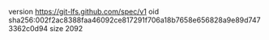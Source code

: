 version https://git-lfs.github.com/spec/v1
oid sha256:002f2ac8388faa46092ce817291f706a18b7658e656828a9e89d7473362c0d94
size 2092
